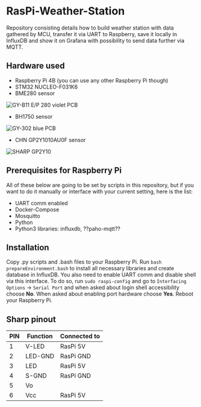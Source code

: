 # RasPi-Weather-Station

Repository consisting details how to build weather station with data gathered by MCU, transfer it via UART to Raspberry, save it locally in InfluxDB and show it on Grafana with possibility to send data further via MQTT.

## Hardware used

- Raspberry Pi 4B (you can use any other Raspberry Pi though)
- STM32 NUCLEO-F031K6
- BME280 sensor

![GY-B11 E/P 280 violet PCB](https://cdn2.botland.com.pl/44358-pdt_540/bme280-czujnik-wilgotnosci-temperatury-oraz-cisnienia-110kpa-i2cspi-33v.jpg)

- BH1750 sensor

![GY-302 blue PCB](https://cdn1.botland.com.pl/58777-pdt_540/czujnik-natezenia-swiatla-bh1750.jpg)

- CHN GP2Y1010AU0F sensor

![SHARP GP2Y10](https://nettigo.pl/system/images/887/big.jpg?1446026909)

## Prerequisites for Raspberry Pi

All of these below are going to be set by scripts in this repository, but if you want to do it manually or interface with your current setting, here is the list:

- UART comm enabled
- Docker-Compose
- Mosquitto
- Python
- Python3 libraries: influxdb, ??paho-mqtt??

## Installation

Copy .py scripts and .bash files to your Raspberry Pi. Run `bash prepareEnvironment.bash` to install all necessary libraries and create database in InfluxDB.
You also need to enable UART comm and disable shell via this interface. To do so, run `sudo raspi-config` and go to `Interfacing Options` -> `Serial Port` and when asked about login shell accessibility choose **No**. When asked about enabling port hardware choose **Yes**. Reboot your Raspberry Pi.

## Sharp pinout

| PIN | Function    | Connected to              |
| --- | ----------- | ------------------------- |
| 1   | V-LED       | RasPi 5V    |
| 2   | LED-GND     | RasPi GND   |
| 3   | LED         | RasPi 5V    |
| 4   | S-GND       | RasPi GND   |
| 5   | Vo          |    |
| 6   | Vcc         | RasPi 5V    |
